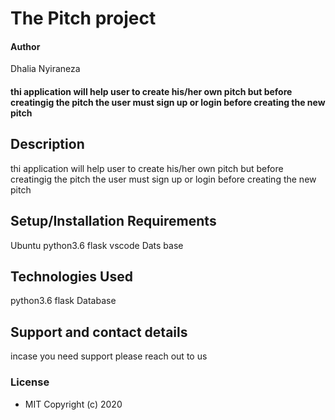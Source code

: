 # The Pitch project
#### Author
Dhalia Nyiraneza
####  thi application will help user to create his/her own pitch but before creatingig the pitch the user must sign up or login before creating the new pitch
## Description
  thi application will help user to create his/her own pitch but before creatingig the pitch the user must sign up or login before creating the new pitch
  ## Setup/Installation Requirements
 Ubuntu
 python3.6
 flask
 vscode
 Dats base
 ## Technologies Used
 python3.6
 flask
 Database
 ## Support and contact details
 incase  you need support please reach out to us
 ### License
* MIT
Copyright (c) 2020